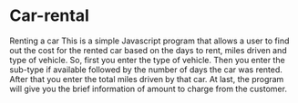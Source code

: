 # Car-rental
Renting a car 
This is a simple Javascript program that allows a user to find out the cost for the rented car based on the days to rent, miles driven and type of vehicle.
So, first you enter the type of vehicle.
Then you enter the sub-type if available followed by the number of days the car was rented.
After that you enter the total miles driven by that car. At last, the program will give you the brief information of amount to charge from the customer. 
